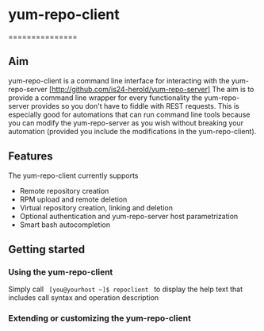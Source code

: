 # yum-repo-client
===============

## Aim
yum-repo-client is a command line interface for interacting with the yum-repo-server [http://github.com/is24-herold/yum-repo-server]
The aim is to provide a command line wrapper for every functionality the yum-repo-server provides so you don't have to fiddle with REST requests.
This is especially good for automations that can run command line tools because you can modify the yum-repo-server as you wish without breaking your automation (provided you include the modifications in the yum-repo-client).

## Features
The yum-repo-client currently supports
* Remote repository creation
* RPM upload and remote deletion
* Virtual repository creation, linking and deletion
* Optional authentication and yum-repo-server host parametrization
* Smart bash autocompletion

## Getting started

### Using the yum-repo-client
Simply call 
<code> [you@yourhost ~]$ repoclient </code> 
to display the help text that includes call syntax and operation description

### Extending or customizing the yum-repo-client